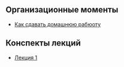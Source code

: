 ## Организационные моменты

- [Как сдавать домашнюю рабюоту](https://github.com/Geekbrains-Frontend-Level-2/lectures/blob/master/homework.md)

## Конспекты лекций
- [Лекция 1](https://github.com/Geekbrains-Frontend-Level-2/lectures/blob/master/lecture1.md)
